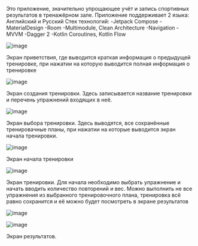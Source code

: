 Это приложение, значительно упрощающее учёт и запись спортивных результатов в тренажёрном зале. 
Приложение поддерживает 2 языка: Английский и Русский
Стек технологий:
-Jetpack Compose
-MaterialDesign
-Room
-Multimodule, Clean Architecture
-Navigation
-MVVM
-Dagger 2
-Kotlin Coroutines, Kotlin Flow

![image](https://github.com/user-attachments/assets/25cc1759-ed96-426f-ae65-65c68fd3242b)

Экран приветствия, где выводится краткая информация о предыдущей тренировке, при нажатии на которую выводится полная информация о тренировке

![image](https://github.com/user-attachments/assets/e4057b80-4aac-474d-aef5-612315572cbd)

Экран создания тренировки. Здесь записывается название тренировки и перечень упражнений входящих в неё.

![image](https://github.com/user-attachments/assets/e54000f3-210d-4481-a5df-836a2c883c26)

Экран выбора тренировки. Здесь выводятся, все сохранённые тренировачные планы, при нажатии на которые выводится экран начала тренировки.

![image](https://github.com/user-attachments/assets/3dda16a4-dfa2-49ee-97ad-1c0040885d77)

Экран начала тренировки

![image](https://github.com/user-attachments/assets/f1a3d96a-72a0-43bf-92cb-c31fec9c9e6d)

Экран тренировки. Для начала необходимо выбрать упражнение и начать вводить количество повторений и вес. Можно выполнить не все упражнения из выбранного тренировочного плана, тренировка всё равно сохранится и её можно будет посмотреть в экране результатов

![image](https://github.com/user-attachments/assets/90ea3e7d-daa9-472c-aa96-28f4ab060585)

![image](https://github.com/user-attachments/assets/3be766b1-e7cb-4cfa-b6fb-f28155dd8a32)

Экран результатов.


